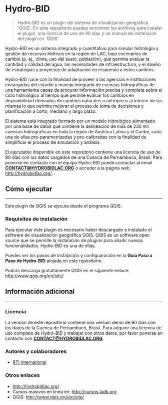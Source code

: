 # Hydro-BID
> Hydro-BID es un plugin del sistema de visualizacion geográfica 'QGIS'. En este repositorio puedes encontrar los archivos para instalar el plugin, una licencia de uso de 90 días y un manual de instalación del plugin en 'QGIS'. 

Hydro-BID es un sistema integrado y cuantitativo para simular hidrología y gestión de recursos hídricos en la región de LAC, bajo escenarios de cambio (p. ej., clima, uso del suelo, población), que permite evaluar la cantidad y calidad del agua, las necesidades de infraestructura, y el diseño de estrategias y proyectos de adaptación en respuesta a estos cambios.

Hydro-BID nace con la finalidad de proveer a las agencias e instituciones encargadas del estudio y manejo integrado de cuencas hidrográficas de una herramienta  capaz de procurar información precisa y completa sobre el ciclo hidrológico al tiempo que permite evaluar los cambios en disponibilidad derivados de cambios naturales o antrópicos al interior de las mismas lo que permite mejorar el proceso de toma de decisiones y planificación a corto, mediano y largo plazo. 

El sistema está integrado formado por un modelo hidrológico alimentado por una base de datos que contiene la delineación de más de 230 mil cuencas hidrográficas en toda la región de América Latina y el Caribe, cada una de ellas pre-parametrizadas y pre-calibradas con la finalidad de simplificar el proceso de simulación y análisis.

El ejecutable disponible en este repositorio contiene una licencia de uso de 90 días con los datos cargados de una Cuenca de Pernambuco, Brasil. Para ponerse en contacto con el equipo Hydro-BID puede contactar al email **CONTACT@HYDROBIDLAC.ORG** o acceder a la página web http://hydrobidlac.org/.

## Cómo ejecutar
---
Este plugin de QGIS se ejecuta desde el programa QGIS.

### Requisitos de instalación
Para ejecutar este plugin es necesario haber descargado e instalado el software de visualización geográfica QGIS. QGIS es un software open source que se permite la instalación de plugins para añadir nuevas funcionalidades. Hydro-BID es una de ellas.

Puedes ver los pasos de instalación y configuaración en la **Guía Paso a Paso de Hydro-BID** alojada en este repositorio.

Podrás descarga gratuítamente QGIS en el siguiente enlace: http://www.qgis.org/en/site/ 

## Información adicional
---
### Licencia
La versión de este repositorio contiene una versión demo de 90 días con los datos de la Cuenca de Pernambuco, Brasil. Para adquirir una licencia de uso completo de Hydro-BID y trabajar con otros datos, por favor ponerse en contacto con  **CONTACT@HYDROBIDLAC.ORG**.

### Autores y colaboradores
* [RTI International](https://www.rti.org/)

### Otros enlaces
* http://hydrobidlac.org/
* Cursos masivos en línea en: http://cursos.iadb.org
* QGIS: http://www.qgis.org/en/site/
